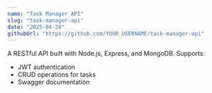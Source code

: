 ```yaml
---
name: "Task Manager API"
slug: "task-manager-api"
date: "2025-04-20"
githubUrl: "https://github.com/YOUR_USERNAME/task-manager-api"
---
```


A RESTful API built with Node.js, Express, and MongoDB. Supports:

- JWT authentication  
- CRUD operations for tasks  
- Swagger documentation  
